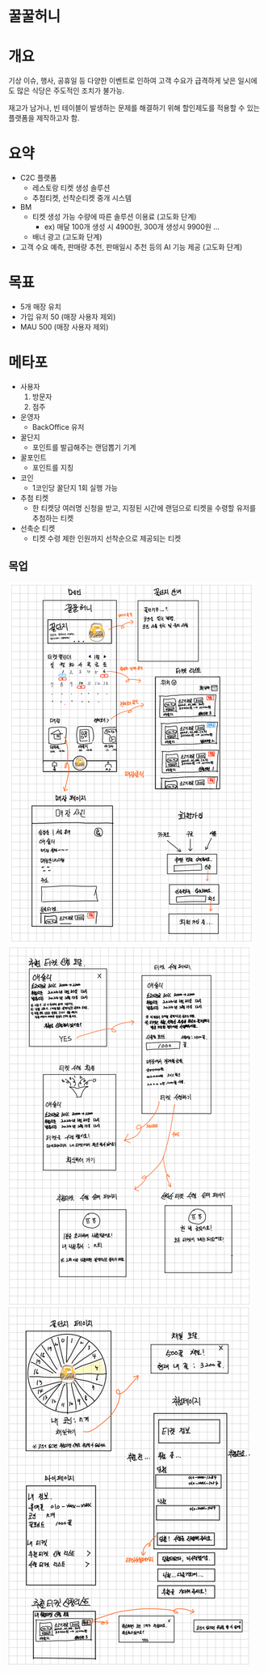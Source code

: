 # 꿀꿀허니

# 개요

기상 이슈, 행사, 공휴일 등 다양한 이벤트로 인하여 고객 수요가 급격하게 낮은 일시에도 많은 식당은 주도적인 조치가 불가능.

재고가 남거나, 빈 테이블이 발생하는 문제를 해결하기 위해 할인제도를 적용할 수 있는 플랫폼을 제작하고자 함.

# 요약

- C2C 플랫폼
    - 레스토랑 티켓 생성 솔루션
    - 추첨티켓, 선착순티켓 중개 시스템
- BM
    - 티켓 생성 가능 수량에 따른 솔루션 이용료 (고도화 단계)
        - ex) 매달 100개 생성 시 4900원, 300개 생성시 9900원 …
    - 배너 광고 (고도화 단계)
- 고객 수요 예측, 판매량 추천, 판매일시 추천 등의 AI 기능 제공 (고도화 단계)

# 목표

- 5개 매장 유치
- 가입 유저 50 (매장 사용자 제외)
- MAU 500 (매장 사용자 제외)

# 메타포

- 사용자
    1. 방문자
    2. 점주
- 운영자
    - BackOffice 유저
- 꿀단지
    - 포인트를 발급해주는 랜덤뽑기 기계
- 꿀포인트
    - 포인트를 지칭
- 코인
    - 1코인당 꿀단지 1회 실행 가능
- 추첨 티켓
    - 한 티켓당 여러명 신청을 받고, 지정된 시간에 랜덤으로 티켓을 수령할 유저를 추첨하는 티켓
- 선축순 티켓
    - 티켓 수령 제한 인원까지 선착순으로 제공되는 티켓

## 목업

![img.png](img.png)
![img_1.png](img_1.png)
![img_2.png](img_2.png)
